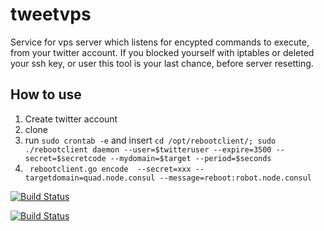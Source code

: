 # tweetvps
Service for vps server which listens for encypted commands to execute, from your twitter account. If you blocked yourself with iptables or deleted your ssh key, or user this tool is your last chance, before server resetting.


## How to use
1. Create twitter account
1. clone
1. run `sudo crontab -e` and insert 
`cd /opt/rebootclient/;
sudo ./rebootclient daemon --user=$twitteruser --expire=3500 --secret=$secretcode --mydomain=$target --period=$seconds`
1. ` rebootclient.go encode  --secret=xxx --targetdomain=quad.node.consul --message=reboot:robot.node.consul`

[![Build Status](https://drone.io/github.com/bitswarming/TweetVps/status.png)](https://drone.io/github.com/bitswarming/TweetVps/latest)

[![Build Status](https://travis-ci.org/bitswarming/TweetVps.svg?branch=master)](https://travis-ci.org/bitswarming/TweetVps)
